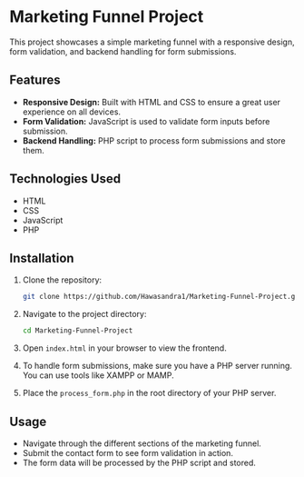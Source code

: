 # Marketing Funnel Project

This project showcases a simple marketing funnel with a responsive design, form validation, and backend handling for form submissions.

## Features

- **Responsive Design:** Built with HTML and CSS to ensure a great user experience on all devices.
- **Form Validation:** JavaScript is used to validate form inputs before submission.
- **Backend Handling:** PHP script to process form submissions and store them.

## Technologies Used

- HTML
- CSS
- JavaScript
- PHP

## Installation

1. Clone the repository:
    ```bash
    git clone https://github.com/Hawasandra1/Marketing-Funnel-Project.git
    ```
2. Navigate to the project directory:
    ```bash
    cd Marketing-Funnel-Project
    ```
3. Open `index.html` in your browser to view the frontend.

4. To handle form submissions, make sure you have a PHP server running. You can use tools like XAMPP or MAMP.

5. Place the `process_form.php` in the root directory of your PHP server.

## Usage

- Navigate through the different sections of the marketing funnel.
- Submit the contact form to see form validation in action.
- The form data will be processed by the PHP script and stored.
